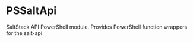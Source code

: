 # PSSaltApi
SaltStack API PowerShell module. Provides PowerShell function wrappers for the salt-api
